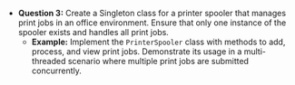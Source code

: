- **Question 3:** Create a Singleton class for a printer spooler that manages print jobs in an office environment. Ensure that only one instance of the spooler exists and handles all print jobs.
  - **Example:** Implement the `PrinterSpooler` class with methods to add, process, and view print jobs. Demonstrate its usage in a multi-threaded scenario where multiple print jobs are submitted concurrently.
